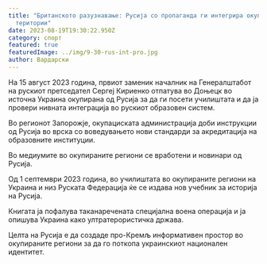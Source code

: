 ```yaml
---
title: "Британското разузнавање: Русија со пропаганда ги интегрира окупираните
  територии"
date: 2023-08-19T19:30:22.950Z
category: спорт
featured: true
featuredImage: ../img/9-30-rus-int-pro.jpg
author: Вардарски
---
```

На 15 август 2023 година, првиот заменик началник на Генералштабот на рускиот претседател Сергеј Кириенко отпатува во Доњецк во источна Украина окупирана од Русија за да ги посети училиштата и да ја провери нивната интеграција во рускиот образовен систем.

Во регионот Запорожје, окупациската администрација доби инструкции од Русија во врска со воведувањето нови стандарди за акредитација на образовните институции.

Во медиумите во окупираните региони се вработени и новинари од Русија.

Од 1 септември 2023 година, во училиштата во окупираните региони на Украина и низ Руската Федерација ќе се издава нов учебник за историја на Русија.

Книгата ја пофалува таканаречената специјална воена операција и ја опишува Украина како ултратерористичка држава.

Целта на Русија е да создаде про-Кремљ информативен простор во окупираните региони за да го поткопа украинскиот национален идентитет.